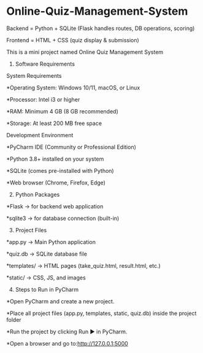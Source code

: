 # Online-Quiz-Management-System
Backend = Python + SQLite (Flask handles routes, DB operations, scoring)

Frontend = HTML + CSS (quiz display & submission)

This is a mini project named Online Quiz Management System

1. Software Requirements
 
System Requirements

*Operating System: Windows 10/11, macOS, or Linux

*Processor: Intel i3 or higher

*RAM: Minimum 4 GB (8 GB recommended)

*Storage: At least 200 MB free space


Development Environment

*PyCharm IDE (Community or Professional Edition)

*Python 3.8+ installed on your system

*SQLite (comes pre-installed with Python)

*Web browser (Chrome, Firefox, Edge)

2. Python Packages
 
*Flask → for backend web application

*sqlite3 → for database connection (built-in)

3. Project Files

*app.py → Main Python application

*quiz.db → SQLite database file

*templates/ → HTML pages (take_quiz.html, result.html, etc.)

*static/ → CSS, JS, and images

4. Steps to Run in PyCharm

*Open PyCharm and create a new project.

*Place all project files (app.py, templates, static, quiz.db) inside the project folder

*Run the project by clicking Run ▶ in PyCharm.

*Open a browser and go to:http://127.0.0.1:5000
